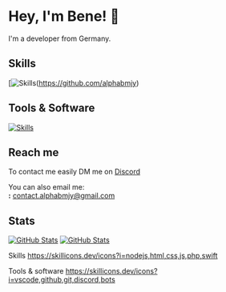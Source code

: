 # Hey, I'm Bene! 👋

I'm a developer from Germany.

## Skills
[![Skills](https://skillicons.dev/icons?i=nodejs,html,css,js,php,swift
)(https://github.com/alphabmjy)

## Tools & Software
[![Skills](https://skillicons.dev/icons?i=vscode,github,git,discord,bots)](https://github.com/alphabmjy)

## Reach me

To contact me easily DM me on [Discord](https://discord.com/channels/@me/552530299423293441)

You can also email me:<br>
 **:** [contact.alphabmjy@gmail.com](mailto:contact.alphabmjy@gmail.com)<br>

## Stats
[![GitHub Stats](https://github-stats.qrpx.link/api/top-langs/?username=alphabmjy&langs_count=10)](https://github.com/alphabmjy)
[![GitHub Stats](https://github-stats.qrpx.link/api?username=alphabmjy&count_private=true&show_icons=true&include_all_commits=true&hide_border=true)](https://github.com/alphabmjy)




Skills
https://skillicons.dev/icons?i=nodejs,html,css,js,php,swift

Tools & software
https://skillicons.dev/icons?i=vscode,github,git,discord,bots

